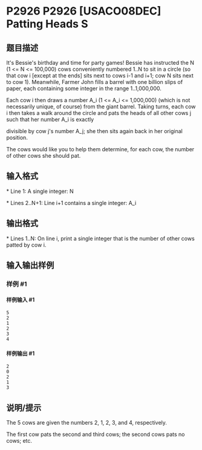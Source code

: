 # P2926 P2926 [USACO08DEC] Patting Heads S

## 题目描述

It's Bessie's birthday and time for party games! Bessie has instructed the N (1 <= N <= 100,000) cows conveniently numbered 1..N to sit in a circle (so that cow i [except at the ends] sits next to cows i-1 and i+1; cow N sits next to cow 1). Meanwhile, Farmer John fills a barrel with one billion slips of paper, each containing some integer in the range 1..1,000,000.

Each cow i then draws a number A\_i (1 <= A\_i <= 1,000,000) (which is not necessarily unique, of course) from the giant barrel.  Taking turns, each cow i then takes a walk around the circle and pats the heads of all other cows j such that her number A\_i is exactly

divisible by cow j's number A\_j; she then sits again back in her original position.

The cows would like you to help them determine, for each cow, the number of other cows she should pat.



## 输入格式

\* Line 1: A single integer: N

\* Lines 2..N+1: Line i+1 contains a single integer: A\_i


## 输出格式

\* Lines 1..N: On line i, print a single integer that is the number of other cows patted by cow i.


## 输入输出样例

### 样例 #1

#### 样例输入 #1

```
5 
2 
1 
2 
3 
4
```

#### 样例输出 #1

```
2 
0 
2 
1 
3
```

## 说明/提示

The 5 cows are given the numbers 2, 1, 2, 3, and 4, respectively.


The first cow pats the second and third cows; the second cows pats no cows; etc.

